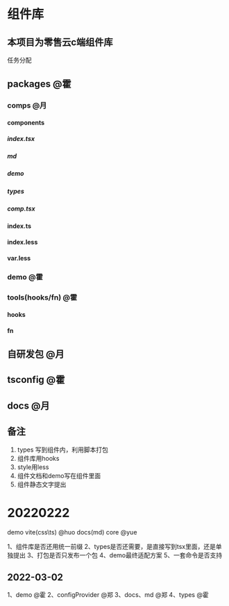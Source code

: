 # 组件库
## 本项目为零售云c端组件库
任务分配

## packages @霍
### comps @月
#### components
##### index.tsx
##### md
##### demo
##### types
##### comp.tsx
#### index.ts
#### index.less
#### var.less
### demo @霍
### tools(hooks/fn) @霍
#### hooks
#### fn
## 自研发包 @月
## tsconfig @霍
## docs @月

## 备注
1. types 写到组件内，利用脚本打包
2. 组件库用hooks
3. style用less
4. 组件文档和demo写在组件里面
5. 组件静态文字提出


# 20220222
demo vite(css\ts) @huo
docs(md) core @yue


1、组件库是否还用统一前缀
2、types是否还需要，是直接写到tsx里面，还是单独提出
3、打包是否只发布一个包
4、demo最终适配方案
5、一套命令是否支持

## 2022-03-02
1、demo @霍
2、configProvider @郑
3、docs、md @郑
4、types @霍